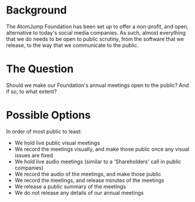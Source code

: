 # Background

The AtomJump Foundation has been set up to offer a non-profit, and open, alternative to today's social media companies. As such, almost everything that we do needs to be open to public scrutiny, from the software that we release, to the way that we communicate to the public.

# The Question

Should we make our Foundation's annual meetings open to the public? And if so, to what extent?

# Possible Options

In order of most public to least:

* We hold live public visual meetings
* We record the meetings visually, and make those public once any visual issues are fixed
* We hold live audio meetings (similar to a 'Shareholders' call in public companies)
* We record the audio of the meetings, and make those public
* We record the meetings, and release minutes of the meetings
* We release a public summary of the meetings
* We do not release any details of our annual meetings


